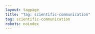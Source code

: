 ```yaml
---
layout: tagpage
title: "Tag: scientific-communication"
tag: scientific-communication
robots: noindex
---
```

